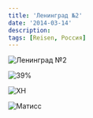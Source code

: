 ```yaml
---
title: 'Ленинград №2'
date: '2014-03-14'
description:
tags: [Reisen, Россия]
---
```


<div class='preview'><img src='{{urls.media}}/SPb.jpg' alt='Ленинград №2'></div>

<a id='5de3c95a81681545cae9cdde6498af02-600'></a>![39%]({{urls.media}}/5de3c95a81681545cae9cdde6498af02-600.jpg '39% натяжного потолка — это сколько в м², как думаете?')

<a id='85f016965f329df3ccc00cd9f87e3fea-600'></a>![XH]({{urls.media}}/85f016965f329df3ccc00cd9f87e3fea-600.jpg 'Аббревиатура «ХН» выглядит неоднозначно. Экстра-Невский? бНОПНЯ? Самые важные буквы в слове «Кухня»?')

<a id='a60dfc32473ca167285495a6e349138a-600'></a>![Матисс]({{urls.media}}/a60dfc32473ca167285495a6e349138a-600.jpg 'Матисс фовистского периода подрабатывал в Петербурге декоратором.')
